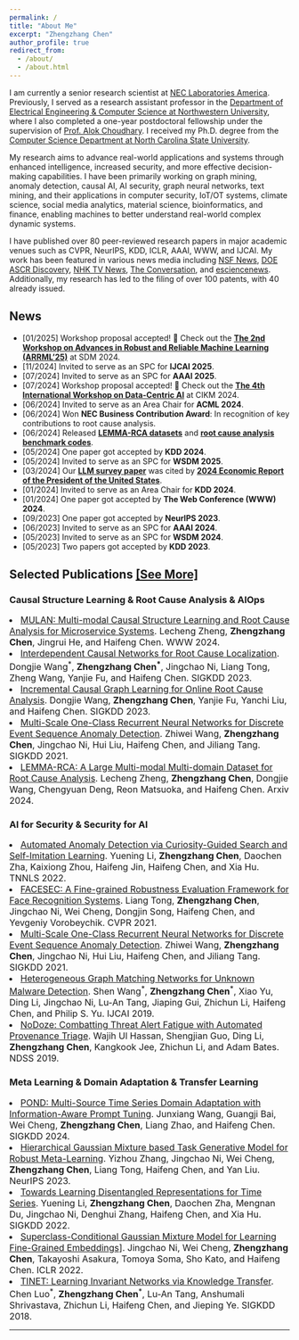 ```yaml
---
permalink: /
title: "About Me"
excerpt: "Zhengzhang Chen"
author_profile: true
redirect_from: 
  - /about/
  - /about.html
---
```


<meta name="description" content="Welcome to Zhengzhang Chen's personal website. Explore my publications, research, and projects on AI and machine learning. Connect and learn more about my journey. ">


I am currently a senior research scientist at <a href="https://www.nec-labs.com/research/data-science-system-security/people/zhengzhang-chen/" target="_blank" rel="nofollow">NEC Laboratories America</a>. Previously, I served as a research assistant professor in the <a href="http://cucis.ece.northwestern.edu/members/zzc472/" target="_blank" rel="nofollow">Department of Electrical Engineering & Computer Science at Northwestern University</a>, where I also completed a one-year postdoctoral fellowship under the supervision of <a href="http://www.eecs.northwestern.edu/~choudhar/" target="_blank" rel="nofollow">Prof. Alok Choudhary</a>. I received my Ph.D. degree from the <a href="https://www.csc.ncsu.edu/" target="_blank" rel="nofollow">Computer Science Department at North Carolina State University</a>.

My research aims to advance real-world applications and systems through enhanced intelligence, increased security, and more effective decision-making capabilities. I have been primarily working on graph mining, anomaly detection, causal AI, AI security, graph neural networks, text mining, and their applications in computer security, IoT/OT systems, climate science, social media analytics, material science, bioinformatics, and finance, enabling machines to better understand real-world complex dynamic systems.

I have published over 80 peer-reviewed research papers in major academic venues such as CVPR, NeurIPS, KDD, ICLR, AAAI, WWW, and IJCAI. My work has been featured in various news media including <a href="https://www.nsf.gov/news/news_summ.jsp?cntn_id=125500&org=GEO&from=news" target="_blank" rel="nofollow">NSF News</a>, <a href="https://ascr-discovery.science.doe.gov/2012/06/storm-tracking/" target="_blank" rel="nofollow">DOE ASCR Discovery</a>, <a href="http://www3.nhk.or.jp/news/html/20151215/k10010341321000.html" target="_blank" rel="nofollow">NHK TV News</a>, <a href="https://theconversation.com/new-hurricane-detection-method-increases-predictability-9537" target="_blank" rel="nofollow">The Conversation</a>, and <a href="https://esciencenews.com/sources/physorg/2012/09/11/researchers.devise.more.accurate.method.predicting.hurricane.activity" target="_blank" rel="nofollow">esciencenews</a>. Additionally, my research has led to the filing of over 100 patents, with 40 already issued.



<h2>News</h2>

<ul>
    <li>[01/2025] Workshop proposal accepted! 🎉 Check out the <a href="https://sites.google.com/view/arrml-25/home" target="_blank" rel="nofollow"><strong>The 2nd Workshop on Advances in Robust and Reliable Machine Learning (ARRML’25)</strong></a> at SDM 2024.</li>
    <li>[11/2024] Invited to serve as an SPC for <strong>IJCAI 2025</strong>.</li>
  <li>[07/2024] Invited to serve as an SPC for <strong>AAAI 2025</strong>.</li>
  <li>[07/2024] Workshop proposal accepted! 🎉 Check out the <a href="https://data-centric-ai-dev.github.io/CIKM2024/" target="_blank" rel="nofollow"><strong>The 4th International Workshop on Data-Centric AI</strong></a> at CIKM 2024.</li>
  <li>[06/2024] Invited to serve as an Area Chair for <strong>ACML 2024</strong>.</li>
  <li>[06/2024] Won <strong>NEC Business Contribution Award</strong>: In recognition of key contributions to root cause analysis.</li>
  <li>[06/2024] Released <a href="https://lemma-rca.github.io/" target="_blank" rel="nofollow"><strong>LEMMA-RCA datasets</strong></a> and <a href="https://github.com/KnowledgeDiscovery/rca_baselines" target="_blank" rel="nofollow"><strong>root cause analysis benchmark codes</strong></a>.</li>
  <li>[05/2024] One paper got accepted by <strong>KDD 2024</strong>.</li>
  <li>[05/2024] Invited to serve as an SPC for <strong>WSDM 2025</strong>.</li>
  <li>[03/2024] Our <a href="https://arxiv.org/pdf/2305.18703.pdf" target="_blank" rel="nofollow"><strong>LLM survey paper</strong></a> was cited by <a href="https://www.whitehouse.gov/cea/written-materials/2024/03/21/the-2024-economic-report-of-the-president/" target="_blank" rel="nofollow"><strong>2024 Economic Report of the President of the United States</strong></a>.</li>
  <li>[01/2024] Invited to serve as an Area Chair for <strong>KDD 2024</strong>.</li>
  <li>[01/2024] One paper got accepted by <strong>The Web Conference (WWW) 2024</strong>.</li>
  <li>[09/2023] One paper got accepted by <strong>NeurIPS 2023</strong>.</li>
  <li>[06/2023] Invited to serve as an SPC for <strong>AAAI 2024</strong>.</li>
  <li>[05/2023] Invited to serve as an SPC for <strong>WSDM 2024</strong>.</li>
  <li>[05/2023] Two papers got accepted by <strong>KDD 2023</strong>.</li>
</ul>



<h2>Selected Publications <a href="https://zhengzhangchen.github.io/publications/">[See More]</a></h2>

<h3>Causal Structure Learning & Root Cause Analysis & AIOps</h3> 
<li>  <font size="3"><a href="https://zhengzhangchen.github.io/publication/MULAN_WWW24.pdf" target="_blank" rel="nofollow"> MULAN: Multi-modal Causal Structure Learning and Root Cause Analysis for Microservice Systems</a>. Lecheng Zheng, <b>Zhengzhang Chen</b>, Jingrui He, and Haifeng Chen. WWW 2024. </font> </li>  
<li>  <font size="3"><a href="https://zhengzhangchen.github.io/publication/REASON_KDD23.pdf" target="_blank" rel="nofollow"> Interdependent Causal Networks for Root Cause Localization</a>. Dongjie Wang<sup>*</sup>, <b>Zhengzhang Chen<sup>*</sup></b>, Jingchao Ni, Liang Tong, Zheng Wang, Yanjie Fu, and Haifeng Chen. SIGKDD 2023.</font> </li> 
<li>  <font size="3"><a href="https://zhengzhangchen.github.io/publication/CORAL_KDD23.pdf" target="_blank" rel="nofollow"> Incremental Causal Graph Learning for Online Root Cause Analysis</a>. Dongjie Wang, <b>Zhengzhang Chen</b>, Yanjie Fu, Yanchi Liu, and Haifeng Chen. SIGKDD 2023.</font> </li>  
<li>  <font size="3"><a href="https://zhengzhangchen.github.io/publication/OC4Seq_KDD21.pdf" target="_blank" rel="nofollow"> Multi-Scale One-Class Recurrent Neural Networks for Discrete Event Sequence Anomaly Detection</a>. Zhiwei Wang, <b>Zhengzhang Chen</b>, Jingchao Ni, Hui Liu, Haifeng Chen, and Jiliang Tang. SIGKDD 2021.</font> </li>  
<li>  <font size="3"><a href="https://zhengzhangchen.github.io/publication/lemma.pdf" target="_blank" rel="nofollow"> LEMMA-RCA: A Large Multi-modal Multi-domain Dataset for Root Cause Analysis</a>. Lecheng Zheng, <b>Zhengzhang Chen</b>, Dongjie Wang, Chengyuan Deng, Reon Matsuoka, and Haifeng Chen. Arxiv 2024.</font> </li>  

<h3> AI for Security & Security for AI</h3> 
<li> <font size="3"><a href="https://zhengzhangchen.github.io/publication/AutoAD_2022.pdf" target="_blank" rel="nofollow"> Automated Anomaly Detection via Curiosity-Guided Search and Self-Imitation Learning</a>. Yuening Li, <b>Zhengzhang Chen</b>, Daochen Zha, Kaixiong Zhou, Haifeng Jin, Haifeng Chen, and Xia Hu. TNNLS 2022.</font> </li> 
<li><font size="3"> <a href="https://zhengzhangchen.github.io/publication/FACESEC_CVPR2021.pdf" target="_blank" rel="nofollow"> FACESEC: A Fine-grained Robustness Evaluation Framework for Face Recognition Systems</a>. Liang Tong, <b>Zhengzhang Chen</b>, Jingchao Ni, Wei Cheng, Dongjin Song, Haifeng Chen, and Yevgeniy Vorobeychik. CVPR 2021.</font> </li>  
<li> <font size="3"> <a href="https://zhengzhangchen.github.io/publication/OC4Seq_KDD21.pdf" target="_blank" rel="nofollow"> Multi-Scale One-Class Recurrent Neural Networks for Discrete Event Sequence Anomaly Detection</a>. Zhiwei Wang, <b>Zhengzhang Chen</b>, Jingchao Ni, Hui Liu, Haifeng Chen, and Jiliang Tang. SIGKDD 2021.</font>  </li> 
<li> <font size="3"> <a href="https://zhengzhangchen.github.io/publication/MatchGNet_IJCAI19.pdf" target="_blank" rel="nofollow"> Heterogeneous Graph Matching Networks for Unknown Malware Detection</a>. Shen Wang<sup>*</sup>, <b>Zhengzhang Chen</b><sup>*</sup>, Xiao Yu, Ding Li, Jingchao Ni, Lu-An Tang, Jiaping Gui, Zhichun Li, Haifeng Chen, and Philip S. Yu. IJCAI 2019.</font> </li> 
<li> <font size="3"> <a href="https://zhengzhangchen.github.io/publication/NODOZE_NDSS19.pdf" target="_blank" rel="nofollow"> NoDoze: Combatting Threat Alert Fatigue with Automated Provenance Triage</a>. Wajih Ul Hassan, Shengjian Guo, Ding Li, <b>Zhengzhang Chen</b>, Kangkook Jee, Zhichun Li, and Adam Bates. NDSS 2019.</font></li> 

<h3>Meta Learning & Domain Adaptation & Transfer Learning </h3> 
<li> <font size="3"> <a href="https://zhengzhangchen.github.io/publication/POND_KDD24.pdf" target="_blank" rel="nofollow"> POND: Multi-Source Time Series Domain Adaptation with Information-Aware Prompt Tuning</a>. Junxiang Wang, Guangji Bai, Wei Cheng, <b>Zhengzhang Chen</b>, Liang Zhao, and Haifeng Chen. SIGKDD 2024.</font> </li>
<li> <font size="3"> <a href="https://zhengzhangchen.github.io/publication/Gaussian_NeurIPS23.pdf" target="_blank" rel="nofollow">Hierarchical Gaussian Mixture based Task Generative Model for Robust Meta-Learning</a>. Yizhou Zhang, Jingchao Ni, Wei Cheng, <b>Zhengzhang Chen</b>, Liang Tong, Haifeng Chen, and Yan Liu. NeurIPS 2023.</font></li>
<li> <font size="3"> <a href="https://zhengzhangchen.github.io/publication/DTS_KDD22.pdf" target="_blank" rel="nofollow"> Towards Learning Disentangled Representations for Time Series</a>. Yuening Li, <b>Zhengzhang Chen</b>, Daochen Zha, Mengnan Du, Jingchao Ni, Denghui Zhang, Haifeng Chen, and Xia Hu. SIGKDD 2022.</font></li>
<li> <font size="3"> <a href="https://zhengzhangchen.github.io/publication/Superclass_ICLR22.pdf" target="_blank" rel="nofollow"> Superclass-Conditional Gaussian Mixture Model for Learning Fine-Grained Embeddings]</a>. Jingchao Ni, Wei Cheng, <b>Zhengzhang Chen</b>, Takayoshi Asakura, Tomoya Soma, Sho Kato, and Haifeng Chen. ICLR 2022.</font></li>
<li> <font size="3"> <a href="https://zhengzhangchen.github.io/publication/TINET_KDD.pdf" target="_blank" rel="nofollow"> TINET: Learning Invariant Networks via Knowledge Transfer</a>. Chen Luo<sup>*</sup>, <b>Zhengzhang Chen</b><sup>*</sup>, Lu-An Tang, Anshumali Shrivastava, Zhichun Li, Haifeng Chen, and Jieping Ye. SIGKDD 2018. </font></li>

-----
<script type='text/javascript' id='clustrmaps' src='//cdn.clustrmaps.com/map_v2.js?cl=ffffff&w=300&t=n&d=krrxnT9a1WuFAfaOpcnuRh21apszS4RcLvSetwmeNFg&co=2d78ad&cmo=3acc3a&cmn=ff5353&ct=ffffff'></script>
